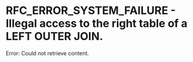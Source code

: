 # RFC_ERROR_SYSTEM_FAILURE - Illegal access to the right table of a LEFT OUTER JOIN.

Error: Could not retrieve content.